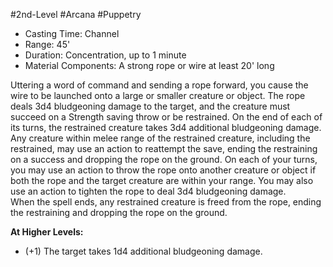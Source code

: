 #2nd-Level #Arcana #Puppetry
 
- Casting Time: Channel
- Range: 45'
- Duration: Concentration, up to 1 minute
- Material Components: A strong rope or wire at least 20' long  

Uttering a word of command and sending a rope forward, you cause the wire to be launched onto a large or smaller creature or object. The rope deals 3d4 bludgeoning damage to the target, and the creature must succeed on a Strength saving throw or be restrained. On the end of each of its turns, the restrained creature takes 3d4 additional bludgeoning damage.  
Any creature within melee range of the restrained creature, including the restrained, may use an action to reattempt the save, ending the restraining on a success and dropping the rope on the ground. On each of your turns, you may use an action to throw the rope onto another creature or object if both the rope and the target creature are within your range. You may also use an action to tighten the rope to deal 3d4 bludgeoning damage.  
When the spell ends, any restrained creature is freed from the rope, ending the restraining and dropping the rope on the ground.
 
**At Higher Levels:** 
* (+1) The target takes 1d4 additional bludgeoning damage.